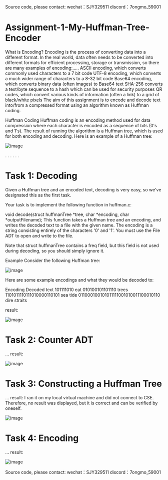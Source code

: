 Source code, please contact:
wechat：SJY329511
discord：7ongmo_59001

# Assignment-1-My-Huffman-Tree-Encoder

What is Encoding? Encoding is the process of converting data into a different format.  In the real world, data often needs to be converted into different formats for efficient processing, storage or transmission, so there are many examples of encoding:.....
ASCII encoding, which converts commonly used characters to a 7 bit code
UTF-8 encoding, which converts a much wider range of characters to a 8-32 bit code
Base64 encoding, which converts binary data (often images) to Base64 text
SHA-256 converts a text/byte sequence to a hash which can be used for security purposes
QR codes, which convert various kinds of information (often a link) to a grid of black/white pixels
The aim of this assignment is to encode and decode text into/from a compressed format using an algorithm known as Huffman coding.

Huffman Coding
Huffman coding is an encoding method used for data compression where each character is encoded as a sequence of bits (0's and 1's). The result of running the algorithm is a Huffman tree, which is used for both encoding and decoding. Here is an example of a Huffman tree:

![image](https://github.com/user-attachments/assets/06429f62-6301-4d51-8b2a-3a432f99851d)

.
.
.
.
.
.
# Task 1: Decoding
Given a Huffman tree and an encoded text, decoding is very easy, so we've designated this as the first task.

Your task is to implement the following function in huffman.c:

void decode(struct huffmanTree *tree, char *encoding, char *outputFilename);
This function takes a Huffman tree and an encoding, and writes the decoded text to a file with the given name. The encoding is a string consisting entirely of the characters '0' and '1'. You must use the File ADT to open and write to the file.

Note that struct huffmanTree contains a freq field, but this field is not used during decoding, so you should simply ignore it.

Example
Consider the following Huffman tree:

![image](https://github.com/user-attachments/assets/b0e1daba-c59e-480e-bf98-a3ebde1e66a6)

Here are some example encodings and what they would be decoded to:

Encoding	Decoded text
101111010	eat
010100101101110	trees
1101011110111010000110101	sea tide
011000100101011111001010011100010110	dire straits

result:

![image](https://github.com/user-attachments/assets/817db3f4-c2ff-46b9-aa14-11e3d6824880)



# Task 2: Counter ADT
...
result:

![image](https://github.com/user-attachments/assets/5239f688-d2b9-496b-9c54-a3ab6fbfb90e)

# Task 3: Constructing a Huffman Tree
...
result: I ran it on my local virtual machine and did not connect to CSE. Therefore, no result was displayed, but it is correct and can be verified by oneself.

![image](https://github.com/user-attachments/assets/e4aeea15-6ec9-489d-9298-5bddcc715cd0)

# Task 4: Encoding
...
result:

![image](https://github.com/user-attachments/assets/b17e8754-7c29-4dcd-9d72-cee2aa361097)


Source code, please contact:
wechat：SJY329511
discord：7ongmo_59001

